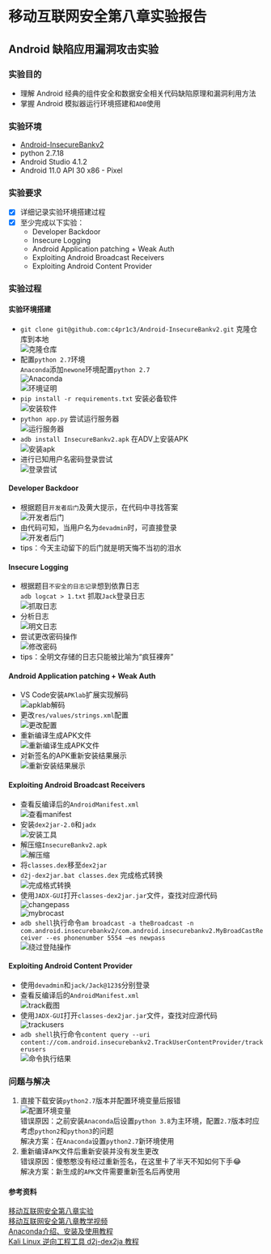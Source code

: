 # 移动互联网安全第八章实验报告  
## Android 缺陷应用漏洞攻击实验  
### 实验目的  
* 理解 Android 经典的组件安全和数据安全相关代码缺陷原理和漏洞利用方法  
* 掌握 Android 模拟器运行环境搭建和`ADB`使用  
### 实验环境  
* [Android-InsecureBankv2](https://github.com/c4pr1c3/Android-InsecureBankv2)  
* python 2.7.18  
* Android Studio 4.1.2  
* Android 11.0 API 30 x86 - Pixel  
### 实验要求  
 - [x] 详细记录实验环境搭建过程  
 - [x] 至少完成以下实验：  
    * Developer Backdoor  
    * Insecure Logging  
    * Android Application patching + Weak Auth  
    * Exploiting Android Broadcast Receivers  
    * Exploiting Android Content Provider    

### 实验过程  
#### 实验环境搭建  
* `git clone git@github.com:c4pr1c3/Android-InsecureBankv2.git` 克隆仓库到本地  
![克隆仓库](./image/克隆仓库.png)  
* 配置`python 2.7`环境  
`Anaconda`添加`newone`环境配置`python 2.7`  
![Anaconda](./image/Anaconda.png)  
![环境证明](./image/环境证明.png)  
* `pip install -r requirements.txt` 安装必备软件  
![安装软件](./image/安装软件.png)  
* `python app.py` 尝试运行服务器  
![运行服务器](./image/运行服务器.png)  
* `adb install InsecureBankv2.apk` 在ADV上安装APK  
![安装apk](./image/安装apk.png)  
* 进行已知用户名密码登录尝试  
![登录尝试](./image/登录尝试.png)  
#### Developer Backdoor  
* 根据题目`开发者后门`及黄大提示，在代码中寻找答案  
![开发者后门](./image/开发者后门.png)  
* 由代码可知，当用户名为`devadmin`时，可直接登录  
![开发者后门](./image/开发者后门.gif)  
* tips：今天主动留下的后门就是明天悔不当初的泪水  
#### Insecure Logging  
* 根据题目`不安全的日志记录`想到依靠日志  
`adb logcat > 1.txt` 抓取`Jack`登录日志  
![抓取日志](./image/抓取日志.png)  
* 分析日志  
![明文日志](./image/明文日志.png)  
* 尝试更改密码操作  
![修改密码](./image/修改密码.png)  
* tips：全明文存储的日志只能被比喻为“疯狂裸奔”  
#### Android Application patching + Weak Auth  
* VS Code安装`APKlab`扩展实现解码  
![apklab解码](./image/apklab解码.png)  
* 更改`res/values/strings.xml`配置  
![更改配置](./image/更改isadmin.png)  
* 重新编译生成APK文件  
![重新编译生成APK文件](./image/重新编译apk.png)  
* 对新签名的APK重新安装结果展示  
![重新安装结果展示](./image/结果展示.png)  
#### Exploiting Android Broadcast Receivers  
* 查看反编译后的`AndroidManifest.xml`  
![查看manifest](./image/查看manifest.png)  
* 安装`dex2jar-2.0`和`jadx`  
![安装工具](./image/安装工具.png)  
* 解压缩`InsecureBankv2.apk`  
![解压缩](./image/解压缩.png)  
* 将`classes.dex`移至`dex2jar`  
* `d2j-dex2jar.bat classes.dex` 完成格式转换  
![完成格式转换](./image/完成格式转换.png)  
* 使用`JADX-GUI`打开`classes-dex2jar.jar`文件，查找对应源代码  
![changepass](./image/changepass.png)  
![mybrocast](./image/mybrocast.png)  
* `adb shell`执行命令`am broadcast -a theBroadcast -n com.android.insecurebankv2/com.android.insecurebankv2.MyBroadCastReceiver --es phonenumber 5554 –es newpass`  
![绕过登陆操作](./image/绕过登陆操作.png)  
#### Exploiting Android Content Provider  
* 使用`devadmin`和`jack/Jack@123$`分别登录  
* 查看反编译后的`AndroidManifest.xml`  
![track截图](./image/track截图.png)  
* 使用`JADX-GUI`打开`classes-dex2jar.jar`文件，查找对应源代码  
![trackusers](./image/trackusers.png)  
* `adb shell`执行命令`content query --uri content://com.android.insecurebankv2.TrackUserContentProvider/trackerusers`  
![命令执行结果](./image/命令执行结果.png)  

### 问题与解决  
1. 直接下载安装`python2.7`版本并配置环境变量后报错  
![配置环境变量](./image/配置环境变量.png)  
错误原因：之前安装`Anaconda`后设置`python 3.8`为主环境，配置`2.7`版本时应考虑`python2`和`python3`的问题  
解决方案：在`Anaconda`设置`python2.7`新环境使用  
2. 重新编译`APK`文件后重新安装并没有发生更改  
错误原因：傻憨憨没有经过重新签名，在这里卡了半天不知如何下手:joy:  
解决方案：新生成的`APK`文件需要重新签名后再使用  
#### 参考资料  
[移动互联网安全第八章实验](https://c4pr1c3.github.io/cuc-mis/chap0x08/main.html)  
[移动互联网安全第八章教学视频](https://www.bilibili.com/video/BV1rr4y1A7nz?from=search&seid=6142859782746666446)  
[Anaconda介绍、安装及使用教程](https://www.jianshu.com/p/62f155eb6ac5)  
[Kali Linux 逆向工程工具 d2j-dex2ja 教程](https://www.fujieace.com/kali-linux/courses/d2j-dex2ja.html)